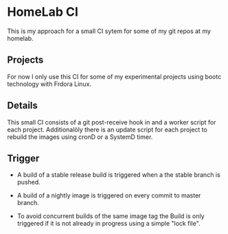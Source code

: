 # HomeLab CI

This is my approach for a small CI sytem for some of my git repos at my
homelab.

## Projects

For now I only use this CI for some of my experimental projects using bootc
technology with Frdora Linux.

## Details

This small CI consists of a git post-receive hook in and a worker script for
each project. Additionalöly there is an update script for each project to
rebuild the images using cronD or a SystemD timer.  

## Trigger

* A build of a stable release build is triggered when a the stable branch is
pushed.  

* A build of a nightly image is triggered on every commit to master branch.

* To avoid concurrent builds of the same image tag the Build is only triggered
if it is not already in progress using a simple "lock file".
